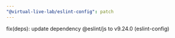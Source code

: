 ```yaml
---
"@virtual-live-lab/eslint-config": patch
---
```


fix(deps): update dependency @eslint/js to v9.24.0 (eslint-config)
